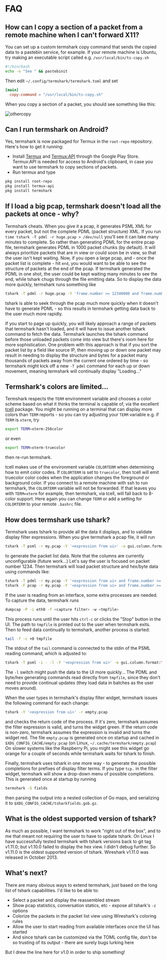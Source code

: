 
# FAQ

## How can I copy a section of a packet from a remote machine when I can't forward X11?

You can set up a custom termshark copy command that sends the copied data to a pastebin service, for example. If your remote machine is Ubuntu, try making an executable script called e.g. `/usr/local/bin/ts-copy.sh`

```bash
#!/bin/bash
echo -n "See " && pastebinit
```
Then edit ```~/.config/termshark/termshark.toml``` and set

```toml
[main]
  copy-command = "/usr/local/bin/ts-copy.sh"
  ```
  When you copy a section of a packet, you should see something like this:

![othercopy](https://drive.google.com/uc?export=view&id=11kLyrEhBQL3e50Nrzk_BhhZgCzt1cqDn)

## Can I run termshark on Android?

Yes, termshark is now packaged for Termux in the `root-repo` repository. Here's how to get it running:

- Install [Termux](https://play.google.com/store/apps/details?id=com.termux&hl=en_US) and [Termux:API](https://play.google.com/store/apps/details?id=com.termux.api&hl=en_US) through the Google Play Store. Termux:API is needed for access to Android's clipboard, in case you want to use termshark to copy sections of packets.
- Run termux and type

```bash
pkg install root-repo
pkg install termux-api
pkg install termshark
```

## If I load a big pcap, termshark doesn't load all the packets at once - why?

Termshark cheats. When you give it a pcap, it generates PSML XML for every packet, but not the complete PDML (packet structure) XML. If you run ```time tshark -T pdml -r huge.pcap > /dev/null```  you'll see it can take many minutes to complete. So rather than generating PDML for the entire pcap file, termshark generates PDML in 1000 packet chunks (by default). It will always prioritize packets that are in view or could soon be in view, so that the user isn't kept waiting. Now, if you open a large pcap, and - once the packet list is complete - hit `end`, you would want to be able to see the structure of packets at the end of the pcap. If termshark generated the PDML in one shot, the user could be kept waiting many minutes to see the end, while tshark chugs through the file emitting data. So to display the data more quickly, termshark runs something like
```bash
tshark -T pdml -r huge.pcap -Y 'frame.number >= 12340000 and frame.number < 12341000'
```
tshark is able to seek through the pcap much more quickly when it doesn't have to generate PDML - so this results in termshark getting data back to the user much more rapidly.

If you start to page up quickly, you will likely approach a range of packets that termshark hasn't loaded, and it will have to issue another tshark command to fetch the data. Termshark launches the tshark command before those unloaded packets come into view but there's room here for more sophistication. One problem with this approach is that if you sort the packet list by a field like source IP, then moving up or down one packet may result in needing to display the structure and bytes for a packet many thousands of packets away from the current one ordered by time - so termshark might kick off a new  ```-T pdml``` command for each up or down movement, meaning termshark will continually display "Loading..."

## Termshark's colors are limited...

Termshark respects the ```TERM``` environment variable and chooses a color scheme based on what it thinks the terminal is capable of, via the excellent [tcell](https://github.com/gdamore/tcell) package. You might be running on a terminal that can display more colors than ```TERM``` reports - so you can try adjusting your ```TERM``` variable e.g. if ```TERM``` is ```xterm```, try

```bash
export TERM=xterm-256color
```

or even

```bash
export TERM=xterm-truecolor
```
then re-run termshark.

tcell makes use of the environment variable ```COLORTERM``` when determining how to emit color codes. If ```COLORTERM``` is set to ```truecolor```, then tcell will emit truecolor color codes when the application changes the foreground or background color. If you connect to a remote machine with ssh to run termshark, the ```COLORTERM``` variable will not be forwarded. If that leaves you with ```TERM=xterm``` for example, then termshark, via tcell, will fall back to 8-color support. Here again you can change ```TERM``` or add a setting for ```COLORTERM``` to your remote ```.bashrc``` file.

## How does termshark use tshark?

Termshark uses tshark to provide all the data it displays, and to validate display filter expressions. When you give termshark a pcap file, it will run

```bash
tshark -T psml -r my.pcap -Y '<expression from ui>' -o gui.column.format:\"...\"```
```

to generate the packet list data. Note that the columns are currently unconfigurable (future work...) Let's say the user is focused on packet number 1234. Then termshark will load packet structure and hex/byte data using commands like:

```bash
tshark -T pdml -r my.pcap -Y '<expression from ui> and frame.number >= 1000 and frame.number < 2000'
tshark -F pcap -r my.pcap -Y '<expression from ui> and frame.number >= 1000 and frame.number < 2000' -w -
```
If the user is reading from an interface, some extra processes are needed. To capture the data, termshark runs

```bash
dumpcap -P -i eth0 -f <capture filter> -w <tmpfile>
```
This process runs until the user hits `ctrl-c` or clicks the "Stop" button in the UI. The path to ```tmpfile``` is printed out to the user when termshark exits. Then to feed data continually to termshark, another process is started:

```bash
tail -f -c +0 tmpfile
```
The stdout of the ```tail``` command is connected to the stdin of the PSML reading command, which is adjusted to:

```bash
tshark -T psml -i - -l -Y '<expression from ui>' -o gui.column.format:\"...\"```
```
The ```-l``` switch might push the data to the UI more quickly... The PDML and byte/hex generating commands read directly from `tmpfile`, since they don't need to provide continual updates (they load data in batches as the user moves around).

When the user types in termshark's display filter widget, termshark issues the following command for each change:

```bash
tshark -Y '<expression from ui>' -r empty.pcap
```
and checks the return code of the process. If it's zero, termshark assumes the filter expression is valid, and turns the widget green. If the return code is non-zero, termshark assumes the expression is invalid and turns the widget red. The file `empty.pcap` is generated once on startup and cached in ```$XDG_CONFIG_CACHE/empty.pcap``` (on Linux, ```~/.cache/termshark/empty.pcap```) On slower systems like the Raspberry Pi, you might see this widget go orange for a couple of seconds while termshark waits for tshark to finish.

Finally, termshark uses tshark in one more way - to generate the possible completions for prefixes of display filter terms. If you type ```tcp.``` in the filter widget, termshark will show a drop-down menu of possible completions. This is generated once at startup by running

```bash
termshark -G fields
```
then parsing the output into a nested collection of Go maps, and serializing it to ```$XDG_CONFIG_CACHE/tsharkfields.gob.gz```.

## What is the oldest supported version of tshark?

As much as possible, I want termshark to work "right out of the box", and to me that meant not requiring the user to have to update tshark. On Linux I have successfully tested termshark with tshark versions back to git tag v1.11.0; but v1.10.0 failed to display the hex view. I didn't debug further. So v1.11.0 is the oldest supported version of tshark. Wireshark v1.11.0 was released in October 2013.

## What's next?

There are many obvious ways to extend termshark, just based on the long list of tshark capabilities. I'd like to be able to:

- Select a packet and display the reassembled stream
- Show pcap statistics, conversation statics, etc - expose all tshark's ```-z``` options
- Colorize the packets in the packet list view using Wireshark's coloring rules
- Allow the user to start reading from available interfaces once the UI has started
- And since tshark can be customized via the TOML config file, don't be so trusting of its output - there are surely bugs lurking here

But I drew the line here for v1.0 in order to ship something!

